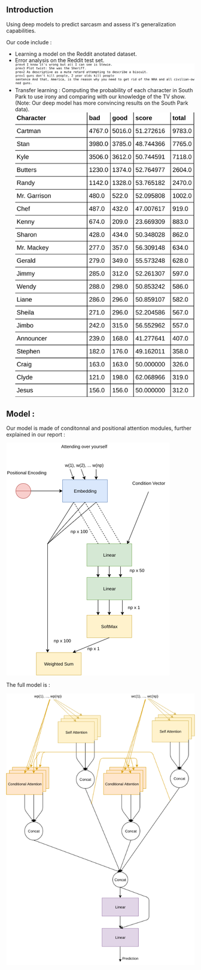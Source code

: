## Introduction

Using deep models to predict sarcasm and assess it's generalization capabilities.

Our code include :
* Learning a model on the Reddit anotated dataset.
* Error analysis on the Reddit test set.
![Image not found](../images/linear-models-false-negative.png?raw=true "False Positive example")
* Transfer learning : Computing the probability of each character in South Park to use irony and comparing with our knowledge of the TV show. (Note: Our deep model has more convincing results on the South Park data).
![Image not found](../images/deep-transfer-learning.png?raw=true "South Park irony probability")

## Model :

Our model is made of conditonnal and positional attention modules, further explained in our report :

![Image not found](../images/conditionnal-attention.png?raw=true "Conditionnal Attention")

The full model is :

![Image not found](../images/full-network.png?raw=true "Full model")
